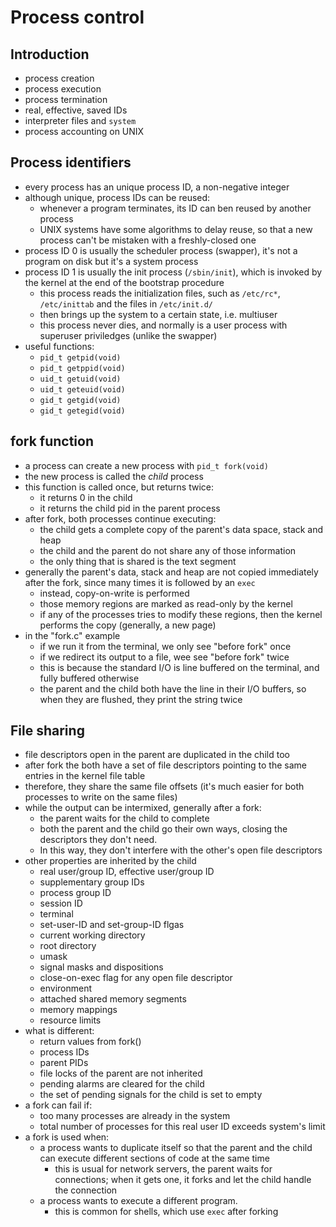 # Process control

## Introduction

* process creation
* process execution
* process termination
* real, effective, saved IDs
* interpreter files and `system`
* process accounting on UNIX

## Process identifiers

* every process has an unique process ID, a non-negative integer
* although unique, process IDs can be reused:
  * whenever a program terminates, its ID can ben reused by another process
  * UNIX systems have some algorithms to delay reuse, so that a new process can't be mistaken with a freshly-closed one
* process ID 0 is usually the scheduler process (swapper), it's not a program on disk but it's a system process
* process ID 1 is usually the init process (`/sbin/init`), which is invoked by the kernel at the end of the bootstrap procedure
  * this process reads the initialization files, such as `/etc/rc*`, `/etc/inittab` and the files in `/etc/init.d/`
  * then brings up the system to a certain state, i.e. multiuser
  * this process never dies, and normally is a user process with superuser priviledges (unlike the swapper)
* useful functions:
  * `pid_t getpid(void)`
  * `pid_t getppid(void)`
  * `uid_t getuid(void)`
  * `uid_t geteuid(void)`
  * `gid_t getgid(void)`
  * `gid_t getegid(void)`

## fork function

* a process can create a new process with `pid_t fork(void)`
* the new process is called the *child* process
* this function is called once, but returns twice:
  * it returns 0 in the child
  * it returns the child pid in the parent process
* after fork, both processes continue executing:
  * the child gets a complete copy of the parent's data space, stack and heap
  * the child and the parent do not share any of those information
  * the only thing that is shared is the text segment
* generally the parent's data, stack and heap are not copied immediately after the fork, since many times it is followed by an `exec`
  * instead, copy-on-write is performed
  * those memory regions are marked as read-only by the kernel
  * if any of the processes tries to modify these regions, then the kernel performs the copy (generally, a new page)
* in the "fork.c" example
  * if we run it from the terminal, we only see "before fork" once
  * if we redirect its output to a file, wee see "before fork" twice
  * this is because the standard I/O is line buffered on the terminal, and fully buffered otherwise
  * the parent and the child both have the line in their I/O buffers, so when they are flushed, they print the string twice

## File sharing

* file descriptors open in the parent are duplicated in the child too
* after fork the both have a set of file descriptors pointing to the same entries in the kernel file table
* therefore, they share the same file offsets (it's much easier for both processes to write on the same files)
* while the output can be intermixed, generally after a fork:
  * the parent waits for the child to complete
  * both the parent and the child go their own ways, closing the descriptors they don't need.
  * In this way, they don't interfere with the other's open file descriptors
* other properties are inherited by the child
  * real user/group ID, effective user/group ID
  * supplementary group IDs
  * process group ID
  * session ID
  * terminal
  * set-user-ID and set-group-ID flgas
  * current working directory
  * root directory
  * umask
  * signal masks and dispositions
  * close-on-exec flag for any open file descriptor
  * environment
  * attached shared memory segments
  * memory mappings
  * resource limits
* what is different:
  * return values from fork()
  * process IDs
  * parent PIDs
  * file locks of the parent are not inherited
  * pending alarms are cleared for the child
  * the set of pending signals for the child is set to empty
* a fork can fail if:
  * too many processes are already in the system
  * total number of processes for this real user ID exceeds system's limit
* a fork is used when:
  * a process wants to duplicate itself so that the parent and the child can execute different sections of code at the same time
    * this is usual for network servers, the parent waits for connections; when it gets one, it forks and let the child handle the connection
  * a process wants to execute a different program.
    * this is common for shells, which use `exec` after forking

